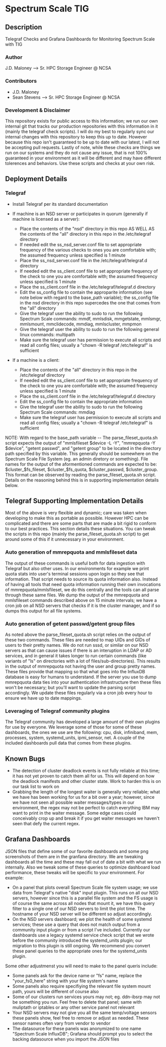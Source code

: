 # Spectrum Scale TIG

## Description
Telegraf Checks and Grafana Dashboards for Monitoring Spectrum Scale with TIG

### Author
J.D. Maloney --> Sr. HPC Storage Engineer @ NCSA

### Contributors
* J.D. Maloney
* Sean Stevens --> Sr. HPC Storage Engineer @ NCSA

### Development & Disclaimer
This repository exists for public access to this information; we run our own internal git that tracks our production repositories with this information in it (mainly the telegraf check scripts).  I will do my best to regularly sync our internal changes with this repository to keep this up to date.  However because this repo isn't guaranteed to be up to date with our latest, I will not be accepting pull requests.  Lastly of note, while these checks are things we run on our systems and they do not cause any issue, that is not 100% guaranteed in your environment as it will be different and may have different tolerences and behaviors.  Use these scripts and checks at your own risk.

## Deployment Details

### Telegraf

* Install Telegraf per its standard documentation
* If machine is an NSD server or participates in quorum (generally if machine is licensed as a server): 
  * Place the contents of the "nsd" directory in this repo AS WELL AS the contents of the "all" directory in this repo in the /etc/telegraf directory
  * If needed edit the ss_nsd_server.conf file to set appropriate frequency of the various checks to ones you are comfortable with; the assumed frequency unless specified is 1 minute
  * Place the ss_nsd_server.conf file in the /etc/telegraf/telegraf.d directory
  * If needed edit the ss_client.conf file to set appropriate frequency of the check to one you are comfortable with; the assumed frequency unless specified is 1 minute
  * Place the ss_client.conf file in the /etc/telegraf/telegraf.d directory
  * Edit the ss_config file to contain the approparite information (see note below with regard to the base_path variable); the ss_config file in the nsd directory in this repo supercedes the one that comes from the "all" directory
  * Give the telegraf user the ability to sudo to run the following Spectrum Scale commands: mmdf, mmlsdisk, mmgetstate, mmlsmgr, mmlsmount, mmclidecode, mmdiag, mmlscluster, mmpmon
  * Give the telegraf user the ability to sudo to run the following general linux commands: multipath
  * Make sure the telegraf user has permission to execute all scripts and read all config files; usually a "chown -R telegraf /etc/telegraf" is sufficient

* If a machine is a client: 
  * Place the contents of the "all" directory in this repo in the /etc/telegraf directory
  * If needed edit the ss_client.conf file to set appropriate frequency of the check to one you are comfortable with; the assumed frequency unless specified is 1 minute
  * Place the ss_client.conf file in the /etc/telegraf/telegraf.d directory
  * Edit the ss_config file to contain the appropriate information
  * Give the telegraf user the ability to sudo to run the following Spectrum Scale commands: mmdiag
  * Make sure the telegraf user has permission to execute all scripts and read all config files; usually a "chown -R telegraf /etc/telegraf" is sufficient

NOTE: With regard to the base_path variable -- The parse_fileset_quota.sh script expects the output of "mmlsfileset $device -L -Y", "mmrepquota -Y $device", "getent passwd", and "getent group" to be located in the directory path specified by this variable.  This generally should be somewhere on the Spectrum Scale File System (eg. an admin diretory or something).  File names for the output of the aformentioned commands are expected to be: $cluster_$fs_fileset, $cluster_$fs_quota, $cluster_passwd, $cluster_group.  This format can be observed by reading the parse_fileset_quota.sh script.  Details on the reasoning behind this is in supporting implementation details below.

## Telegraf Supporting Implementation Details
Most of the above is very flexible and dynamic; care was taken when developing to make this as portable as possible.  However HPC can be complicated and there are some parts that are made a bit rigid to conform to our best practices.  This section details these situations.  You can tweak the scripts in this repo (mainly the parse_fileset_quota.sh script) to get around some of this if it unnecessary in your environment.  

### Auto generation of mmrepquota and mmlsfileset data
The output of these commands is useful both for data ingestion with Telegraf but also other uses.  In our environments for example we print quota stats into user's terminal sessions upon login so they see that information.  That script needs to source its quota information also.  Instead of having all tools that need quota information running their own invocations of mmrepquota/mmlsfileset, we do this centrally and the tools can all parse through these same files.  We dump the output of the mmrepquota and mmlsfileset commands described above on 15 minute intervals; we have a cron job on all NSD servers that checks if it is the cluster manager, and if so dumps this output for all file systems.  

### Auto generation of getent passwd/getent group files
As noted above the parse_fileset_quota.sh script relies on the output of these two commands.  These files are needed to map UIDs and GIDs of users to their pretty names.  We do not run sssd, or similar on our NSD servers as that can cause issues if there is an interuption in LDAP or AD services, and in general it takes longer to run certain commands (like variants of "ls" on directories with a lot of files/sub-directories).  This results in the output of mmrepquota not having the user and group pretty names.  These files provide that mapping so that what goes into the InfluxDB database is easy for humans to understand.  If the server you use to dump mmrepquota data ties into your authentication infrastructure then these files won't be necessary; but you'll want to update the parsing script accordingly.  We update these files regularly via a cron job every hour to ensure we have up to date mappings. 

### Leveraging of Telegraf community plugins
The Telegraf community has developed a large amount of their own plugins for use by everyone.  We leverage some of those for some of these dashboards, the ones we use are the following: cpu, disk, infiniband, mem, processes, system, systemd_units, ipmi_sensor, net.  A couple of the included dashboards pull data that comes from these plugins.  

## Known Bugs
* The detection of cluster deadlock events is not fully reliable at this time; it has not yet proven to catch them all for us.  This will depend on how the deadlock manifests and other cluster state.  Work to harden this is on our task list to work on
* Grabbing the length of the longest waiter is generally very reliable; what we have has been working for us for a bit over a year; however, since we have not seen all possible waiter messages/types in our environment, the regex may not be perfect to catch everything IBM may want to print in the waiter message.  Some edge cases could conceivably crop up and break it if you get waiter messages we haven't seen that defy the current regex. 

## Grafana Dashboards
JSON files that define some of our favorite dashboards and some png screenshots of them are in the granfana directory.  We are tweaking dashboards all the time and these may fall out of date a bit with what we run internally.  Also we tweak some of these queries to optimize dashboard load performance, these tweaks will be specific to your environment.  For example:
* On a panel that plots overall Spectrum Scale file system usage; we use data from Telegraf's native "disk" input plugin.  This runs on all our NSD servers, however since this is a parallel file system and the FS usage is of course the same across all nodes that mount it, we have this query filter to a single one of our NSD servers to limit the plot time.  The hostname of your NSD server will be different so adjust accordingly.  
* On the NSD servers dashboard; we plot the health of some systemd services; these use a query that does not match output from a community input plugin or from a script I've included.  Currently our dashboards use a legacy systemd service check script that we wrote before the community introduced the systemd_units plugin; our migration to this plugin is still ongoing.  We recommend you convert these panel queries to the appropriate ones for the systemd_units plugin.

Some other adjustmenst you will need to make to the panel queris include:
* Some panels ask for the device name or "fs" name, replace the "your_fs0_here" string with your file system's name
* Some panels also require specifiying the relevant file system mount path, yours will be different of course also
* Some of our clusters run services yours may not; eg. ddn-ibsrp may not be something you run.  Feel free to delete that panel; same with muliptath or iptables or any other service panel not relevant
* Your NSD servers may not give you all the same temp/voltage sensors these panels show, feel free to remove or adjust as needed.  These sensor names often vary from vendor to vendor
* The datasource for these panels was anonymized to one name "Spectrum Scale InfluxDB"; Grafana should prompt you to select the backing datasource when you import the JSON files
